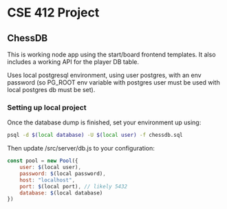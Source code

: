 # CSE 412 Project 

## ChessDB

This is working node app using the start/board frontend templates. It also includes a working API for the player DB table. 

Uses local postgresql environment, using user postgres, with an env password (so PG_ROOT env variable with postgres user must be used with local postgres db must be set).

### Setting up local project
Once the database dump is finished, set your environment up using:
```bash
psql -d $(local database) -U $(local user) -f chessdb.sql
```

Then update /src/server/db.js to your configuration:
```javascript
const pool = new Pool({
    user: $(local user),
    password: $(local password),
    host: "localhost",
    port: $(local port), // likely 5432
    database: $(local database) 
})
```
